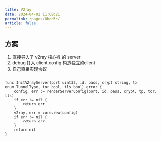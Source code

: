 ```yaml
---
title: V2ray
date: 2024-04-02 11:08:21
permalink: /pages/8bdd3c/
article: false
---
```


## 方案

1. 直接导入了 v2ray 核心裤 的 server
2. debug 打入 client.config 构造独立的client
3. 自己直接实现协议


## 

```golang
func InitV2rayServer(port uint32, id, pass, crypt string, tp enum.TunnelType, tor bool, tls bool) error {
	config, err := renderServerConfig(port, id, pass, crypt, tp, tor, tls)
	if err != nil {
		return err
	}
	v2ray, err = core.New(config)
	if err != nil {
		return err
	}
	return nil
}
```

